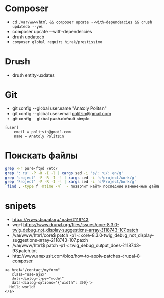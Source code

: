 # Composer
  * `cd /var/www/html && composer update --with-dependencies && drush updatedb --yes`
  * composer update --with-dependencies
  * drush updatedb
  * `composer global require hirak/prestissimo`

# Drush
  * drush entity-updates

# Git
  * git config --global user.name "Anatoly Politsin"
  * git config --global user.email politsin@gmail.com
  * git config --global push.default simple
```
[user]
	email = politsin@gmail.com
	name = Anatoly Politsin
```

# Поискать файлы
```sh
grep -Hr pure-ftpd /etc/
grep ': ru' -P -R -I -l | xargs sed -i 's/: ru/: en/g'
grep 'project' -P -R -I -l | xargs sed -i 's/project/work/g'
grep 'Project' -P -R -I -l | xargs sed -i 's/Project/Work/g'
`find . -type f -mtime -4`  - позволит найти последние изменённые файлы за последние 4 дня в текущей папке.

```

# snipets
* https://www.drupal.org/node/2118743
* wget https://www.drupal.org/files/issues/core-8.3.0-twig_debug_not_display-suggestions-array-2118743-107.patch
* /var/www/html/core$ patch -p1 < core-8.3.0-twig_debug_not_display-suggestions-array-2118743-107.patch
* /var/www/html$ patch -p1 < twig_debug_output_does-2118743-93.patch.txt
* http://www.anexusit.com/blog/how-to-apply-patches-drupal-8-composer

```
<a href="/contact/myform"
   class="use-ajax"
   data-dialog-type="modal"
   data-dialog-options='{"width": 300}'>
  Hello world!
</a>
```

